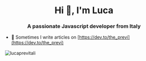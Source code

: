 <h1 align="center">Hi 👋, I'm Luca</h1>
<h3 align="center">A passionate Javascript developer from Italy</h3>

- 📝  Sometimes I write articles on [https://dev.to/the_previ](https://dev.to/the_previ)

<p>&nbsp;<img align="center" src="https://github-readme-stats.vercel.app/api?username=lucaprevitali&show_icons=true&locale=en" alt="lucaprevitali" /></p>
